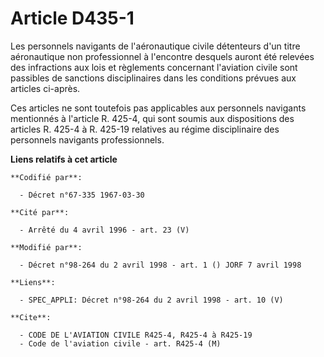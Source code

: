 # Article D435-1

Les personnels navigants de l'aéronautique civile détenteurs d'un titre aéronautique non professionnel à l'encontre desquels
auront été relevées des infractions aux lois et règlements concernant l'aviation civile sont passibles de sanctions
disciplinaires dans les conditions prévues aux articles ci-après.

Ces articles ne sont toutefois pas applicables aux personnels navigants mentionnés à l'article R. 425-4, qui sont soumis aux
dispositions des articles R. 425-4 à R. 425-19 relatives au régime disciplinaire des personnels navigants professionnels.

**Liens relatifs à cet article**

	**Codifié par**:

	  - Décret n°67-335 1967-03-30

	**Cité par**:

	  - Arrêté du 4 avril 1996 - art. 23 (V)

	**Modifié par**:

	  - Décret n°98-264 du 2 avril 1998 - art. 1 () JORF 7 avril 1998

	**Liens**:

	  - SPEC_APPLI: Décret n°98-264 du 2 avril 1998 - art. 10 (V)

	**Cite**:

	  - CODE DE L'AVIATION CIVILE R425-4, R425-4 à R425-19
	  - Code de l'aviation civile - art. R425-4 (M)
